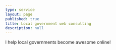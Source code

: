 ```yaml
---
type: service
layout: page
published: true
title: Local government web consulting
description: null
---
```


I help local governments become awesome online!